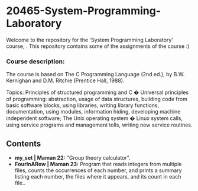 # 20465-System-Programming-Laboratory

Welcome to the repository for the 'System Programming Laboratory' course, . 
This repository contains some of the assignments of the course :)

### Course description:
The course is based on The C Programming Language (2nd ed.), by B.W. Kernighan and D.M. Ritchie (Prentice Hall, 1988).

Topics: Principles of structured programming and C � Universal principles of programming: abstraction, usage of data structures, building code from basic software blocks, using libraries, writing library functions, documentation, using modules, information hiding, developing machine independent software; The Unix operating system � Linux system calls, using service programs and management tolls, writing new service routines.

## Contents

- **my_set | Maman 22:** "Group theory calculator".
- **FourInARow | Maman 23:** Program that reads integers from multiple files, counts the occurrences of each number, and prints a summary listing each number, the files where it appears, and its count in each file..

